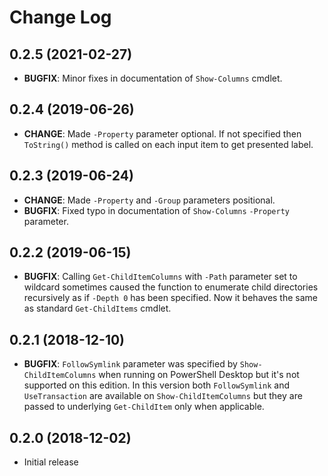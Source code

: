 # Change Log

## 0.2.5 (2021-02-27)

- **BUGFIX**: Minor fixes in documentation of `Show-Columns` cmdlet.

## 0.2.4 (2019-06-26)

- **CHANGE**: Made `-Property` parameter optional. If not specified then `ToString()` method
  is called on each input item to get presented label.

## 0.2.3 (2019-06-24)

- **CHANGE**: Made `-Property` and `-Group` parameters positional.
- **BUGFIX**: Fixed typo in documentation of `Show-Columns` `-Property` parameter.

## 0.2.2 (2019-06-15)

- **BUGFIX**: Calling `Get-ChildItemColumns` with `-Path` parameter set to wildcard sometimes caused the function to enumerate child directories recursively as if `-Depth 0` has been specified. Now it behaves the same as standard `Get-ChildItems` cmdlet.

## 0.2.1 (2018-12-10)

- **BUGFIX**: `FollowSymlink` parameter was specified by `Show-ChildItemColumns` when running on PowerShell Desktop but it's not supported on this edition. In this version both `FollowSymlink` and `UseTransaction` are available on `Show-ChildItemColumns` but they are passed to underlying `Get-ChildItem` only when applicable.

## 0.2.0 (2018-12-02)

- Initial release
